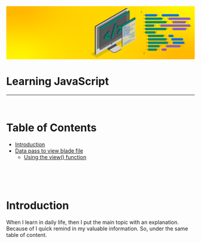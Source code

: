 <!--markdown tutorial-->


<img src="/JavaScript_Introduction/img/js-banner.png"  title="JavaScript_Introduction"/>

<h1 text-align: center;> Learning JavaScript</h1>

---
  <br/>

# Table of Contents

- [Introduction](#introduction)
- [Data pass to view blade file](#data-pass)
  - [Using the view() function](#view-function)


<br/>
<br/>
<br/>

# Introduction <a name="introduction"></a>

<p>When I learn in daily life, then I put the main topic with an explanation. Because of I quick remind in my valuable information. So, under the same table of content.</p> 



<!-- all link is here -->

<br/>
<br/>
<br/>

